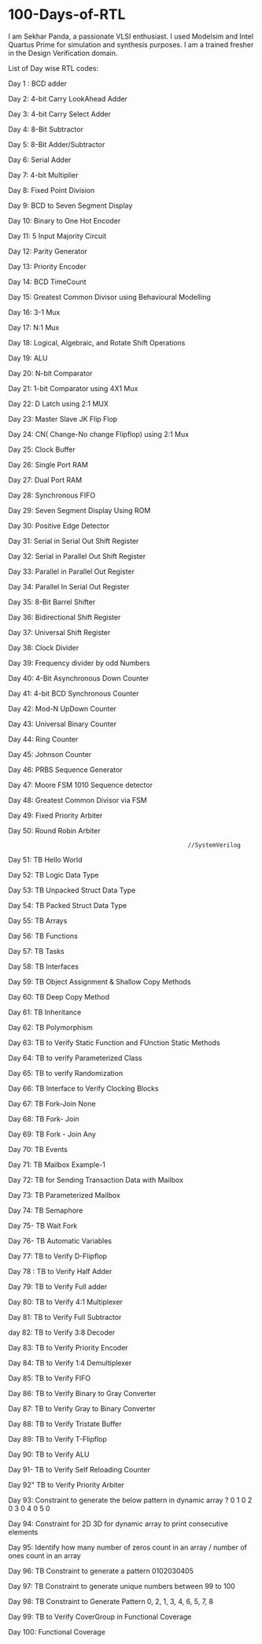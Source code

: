 # 100-Days-of-RTL
I am Sekhar Panda, a passionate VLSI enthusiast. I used Modelsim and Intel Quartus Prime for simulation and synthesis purposes. I am a trained fresher in the Design Verification domain.

List of Day wise RTL codes:

Day 1 :     BCD adder 

Day 2:     4-bit Carry LookAhead Adder     

Day 3:     4-bit Carry Select Adder     

Day 4:     8-Bit Subtractor   

Day 5:     8-Bit Adder/Subtractor   
 
Day 6:     Serial Adder    

Day 7:     4-bit Multiplier     

Day 8:     Fixed Point Division     

Day 9:     BCD to Seven Segment Display  

Day 10:    Binary to One Hot Encoder
 
Day 11:    5 Input Majority Circuit    

Day 12:    Parity Generator    

Day 13:    Priority Encoder 

Day 14:    BCD TimeCount    

Day 15:    Greatest Common Divisor using Behavioural Modelling    

Day 16:    3-1 Mux  

Day 17:   N:1 Mux     
 
Day 18:   Logical, Algebraic, and Rotate Shift Operations    

Day 19:   ALU   

Day 20:   N-bit Comparator  

Day 21:   1-bit Comparator using 4X1 Mux    

Day 22:   D Latch using 2:1 MUX    

Day 23:   Master Slave JK Flip Flop    

Day 24:   CN( Change-No change Flipflop) using 2:1 Mux

Day 25:   Clock Buffer     

Day 26:   Single Port RAM     

Day 27:   Dual Port RAM  

Day 28:   Synchronous FIFO    

Day 29:   Seven Segment Display Using ROM

Day 30:   Positive Edge Detector          

Day 31:   Serial in Serial Out Shift Register   

Day 32:   Serial in Parallel Out Shift Register   

Day 33:   Parallel in Parallel Out Register   

Day 34:   Parallel In Serial Out Register    
 
Day 35:   8-Bit Barrel Shifter  

Day 36:   Bidirectional Shift Register   
    
Day 37:   Universal Shift Register       

Day 38:   Clock Divider     

Day 39:   Frequency divider by odd Numbers

Day 40:   4-Bit Asynchronous Down Counter  

Day 41:   4-bit BCD Synchronous Counter   

Day 42:   Mod-N UpDown Counter   

Day 43:   Universal Binary Counter    

Day 44:   Ring Counter    

Day 45:   Johnson Counter  

Day 46:   PRBS Sequence Generator

Day 47:   Moore FSM 1010 Sequence detector 

Day 48:   Greatest Common Divisor via FSM

Day 49:   Fixed Priority Arbiter

Day 50:   Round Robin Arbiter

                                                       //SystemVerilog

Day 51:   TB Hello World 

Day 52:   TB Logic Data Type 

Day 53:   TB Unpacked Struct Data Type

Day 54:   TB Packed Struct Data Type

Day 55:   TB Arrays

Day 56:   TB Functions

Day 57:   TB Tasks

Day 58:   TB Interfaces

Day 59:   TB Object Assignment & Shallow Copy Methods

Day 60:   TB Deep Copy Method

Day 61:   TB Inheritance

Day 62:   TB Polymorphism 

Day 63:   TB to Verify Static Function and FUnction Static Methods

Day 64:   TB to verify Parameterized Class

Day 65:   TB to verify Randomization

Day 66:   TB Interface to Verify Clocking Blocks

Day 67:   TB Fork-Join None

Day 68:   TB Fork- Join

Day 69:   TB Fork - Join Any

Day 70:   TB Events

Day 71:   TB Mailbox Example-1 

Day 72:   TB for Sending Transaction Data with Mailbox

Day 73:   TB Parameterized Mailbox

Day 74:   TB Semaphore

Day 75-   TB Wait Fork

Day 76-   TB Automatic Variables

Day 77:   TB to Verify D-Flipflop 

Day 78 :  TB to Verify Half Adder

Day 79:   TB to Verify Full adder

Day 80:   TB to Verify 4:1 Multiplexer

Day 81:   TB to Verify Full Subtractor 

day 82:   TB to Verify 3:8 Decoder

Day 83:   TB to Verify Priority Encoder 

Day 84:   TB to Verify 1:4 Demultiplexer 

Day 85:   TB to Verify FIFO 

Day 86:   TB to Verify Binary to Gray Converter

Day 87:   TB to Verify Gray to Binary Converter

Day 88:   TB to Verify Tristate Buffer

Day 89:   TB to Verify T-Flipflop

Day 90:   TB to Verify ALU 

Day 91-   TB to Verify Self Reloading Counter

Day 92"   TB to Verify Priority Arbiter 

Day 93:   Constraint to generate the below pattern in dynamic array ? 0 1 0 2 0 3 0 4 0 5 0 

Day 94:   Constraint for 2D 3D for dynamic array to print consecutive elements

Day 95:   Identify how many number of zeros count in an array / number of ones count in an array

Day 96:   TB Constraint to generate a pattern 0102030405

Day 97:   TB Constraint to generate unique numbers between 99 to 100 

Day 98:   TB Constraint to Generate Pattern 0, 2, 1, 3, 4, 6, 5, 7, 8 

Day 99:   TB to Verify CoverGroup in Functional Coverage 

Day 100:  Functional Coverage 
